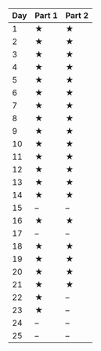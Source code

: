 | Day | Part 1 | Part 2 |
| --- | --- | --- |
|  1  | &#x2605; | &#x2605; |
|  2  | &#x2605; | &#x2605; |
|  3  | &#x2605; | &#x2605; |
|  4  | &#x2605; | &#x2605; |
|  5  | &#x2605; | &#x2605; |
|  6  | &#x2605; | &#x2605; |
|  7  | &#x2605; | &#x2605; |
|  8  | &#x2605; | &#x2605; |
|  9  | &#x2605; | &#x2605; |
|  10  | &#x2605; | &#x2605; |
|  11  | &#x2605; | &#x2605; |
|  12  | &#x2605; | &#x2605; |
|  13  | &#x2605; | &#x2605; |
|  14  | &#x2605; | &#x2605; |
|  15  | &ndash; | &ndash; |
|  16  | &#x2605; | &#x2605; |
|  17  | &ndash; | &ndash; |
|  18  | &#x2605; | &#x2605; |
|  19  | &#x2605; | &#x2605; |
|  20  | &#x2605; | &#x2605; |
|  21  | &#x2605; | &#x2605; |
|  22  | &#x2605; | &ndash; |
|  23  | &#x2605; | &ndash; |
|  24  | &ndash; | &ndash; |
|  25  | &ndash; | &ndash; |
